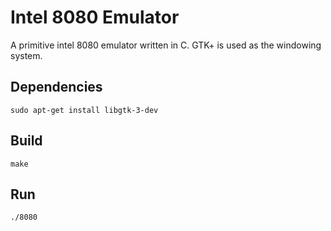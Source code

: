 # Intel 8080 Emulator
A primitive intel 8080 emulator written in C. GTK+ is used as the windowing system.

## Dependencies
```
sudo apt-get install libgtk-3-dev
```

## Build
```
make
```

## Run
```
./8080
```
